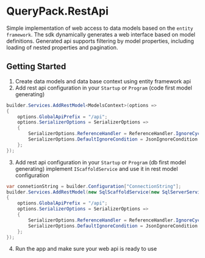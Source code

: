 # QueryPack.RestApi 
Simple implementation of web access to data models based on the `entity framework`. The sdk dynamically generates a web interface based on model definitions. Generated api supports filtering by model properties, including loading of nested properties and pagination.

## Getting Started
1. Create data models and data base context using entity framework api
2. Add rest api configuration in your `Startup` or `Program` (code first model generating)
```c#
builder.Services.AddRestModel<ModelsContext>(options =>
{
    options.GlobalApiPrefix = "/api";
    options.SerializerOptions = SerializerOptions =>
    {
        SerializerOptions.ReferenceHandler = ReferenceHandler.IgnoreCycles;
        SerializerOptions.DefaultIgnoreCondition = JsonIgnoreCondition.WhenWritingNull;
    };
});
```
3. Add rest api configuration in your `Startup` or `Program` (db first model generating)
implement `IScaffoldService` and use it in rest model configuration
```c#
var connetionString = builder.Configuration["ConnectionString"];
builder.Services.AddRestModel(new SqlScaffoldService(new SqlServerServicesOptions(connetionString)),
{
    options.GlobalApiPrefix = "/api";
    options.SerializerOptions = SerializerOptions =>
    {
        SerializerOptions.ReferenceHandler = ReferenceHandler.IgnoreCycles;
        SerializerOptions.DefaultIgnoreCondition = JsonIgnoreCondition.WhenWritingNull;
    };
});
```
4. Run the app and make sure your web api is ready to use
